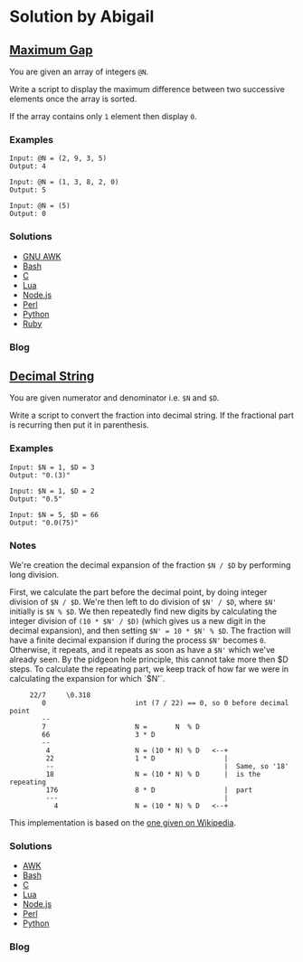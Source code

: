 # Solution by Abigail
## [Maximum Gap](https://perlweeklychallenge.org/blog/perl-weekly-challenge-106/#TASK1)

You are given an array of integers `@N`.

Write a script to display the maximum difference between two
successive elements once the array is sorted.

If the array contains only `1` element then display `0`.

### Examples
~~~~
Input: @N = (2, 9, 3, 5)
Output: 4

Input: @N = (1, 3, 8, 2, 0)
Output: 5

Input: @N = (5)
Output: 0
~~~~

### Solutions
* [GNU AWK](awk/ch-1.gawk)
* [Bash](perl/ch-1.sh)
* [C](c/ch-1.c)
* [Lua](lua/ch-1.lua)
* [Node.js](node/ch-1.js)
* [Perl](perl/ch-1.pl)
* [Python](python/ch-1.py)
* [Ruby](ruby/ch-1.rb)

### Blog
[]()

## [Decimal String](https://perlweeklychallenge.org/blog/perl-weekly-challenge-106/#TASK2)

You are given numerator and denominator i.e. `$N` and `$D`.

Write a script to convert the fraction into decimal string. If the
fractional part is recurring then put it in parenthesis.

### Examples
~~~~
Input: $N = 1, $D = 3
Output: "0.(3)"

Input: $N = 1, $D = 2
Output: "0.5"

Input: $N = 5, $D = 66
Output: "0.0(75)"
~~~~

### Notes

We're creation the decimal expansion of the fraction `$N / $D`
by performing long division.

First, we calculate the part before the decimal point, by
doing integer division of `$N / $D`.
We're then left to do division of `$N' / $D`, where `$N'` initially
is `$N % $D`.
We then repeatedly find new digits by calculating the integer
division of `(10 * $N' / $D)` (which gives us a new digit in the
decimal expansion), and then setting `$N' = 10 * $N' % $D`.
The fraction will have a finite decimal expansion if during the
process `$N'` becomes `0`. Otherwise, it repeats, and it repeats
as soon as have a `$N'` which we've already seen. By the pidgeon
hole principle, this cannot take more then $D steps.
To calculate the repeating part, we keep track of how far we
were in calculating the expansion for which `$N'`.

~~~~
     22/7     \0.318
        0                      int (7 / 22) == 0, so 0 before decimal point
        --
        7                      N =       N  % D
        66                     3 * D
        --
         4                     N = (10 * N) % D   <--+
         22                    1 * D                 |
         --                                          |  Same, so '18'
         18                    N = (10 * N) % D      |  is the repeating
         176                   8 * D                 |  part
         ---                                         |
           4                   N = (10 * N) % D   <--+
~~~~

This implementation is based on the [one given on
Wikipedia](https://en.wikipedia.org/wiki/Repeating_decimal).


### Solutions
* [AWK](perl/ch-2.awk)
* [Bash](bash/ch-2.sh)
* [C](c/ch-2.c)
* [Lua](lua/ch-2.lua)
* [Node.js](node/ch-2.js)
* [Perl](perl/ch-2.pl)
* [Python](python/ch-2.py)

### Blog
[]()
